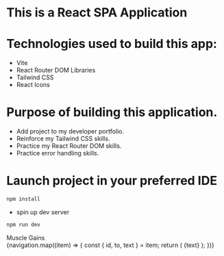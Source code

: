 # This is a React SPA Application

# Technologies used to build this app:

- Vite
- React Router DOM Libraries
- Tailwind CSS
- React Icons

# Purpose of building this application.

- Add project to my developer portfolio.
- Reinforce my Tailwind CSS skills.
- Practice my React Router DOM skills.
- Practice error handling skills.

# Launch project in your preferred IDE

```sh
npm install
```

- spin up dev server

```sh
npm run dev
```

<nav>
      <div className="nav-center">
        <span>Muscle Gains</span>
        <div className="nav-links">
          {navigation.map((item) => {
            const { id, to, text } = item;
            return (
              <NavLink to={to} className="nav-link" key={id}>
                {text}
              </NavLink>
            );
          })}
        </div>
      </div>
    </nav>
